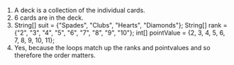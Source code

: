 1. A deck is a collection of the individual cards.
2. 6 cards are in the deck.
3. 
   String[] suit = {"Spades", "Clubs", "Hearts", "Diamonds"};
   String[] rank = {"2", "3", "4", "5", "6", "7", "8", "9", "10"};
   int[] pointValue = {2, 3, 4, 5, 6, 7, 8, 9, 10, 11};
4. Yes, because the loops match up the ranks and pointvalues and so therefore the order matters. 
